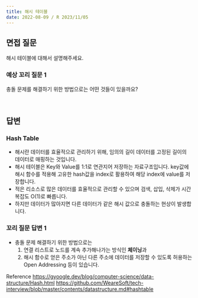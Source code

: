 ```yaml
---
title: 해시 테이블
date: 2022-08-09 / R 2023/11/05
---
```


## 면접 질문


해시 테이블에 대해서 설명해주세요.

### 예상 꼬리 질문 1

충돌 문제를 해결하기 위한 방법으로는 어떤 것들이 있을까요?

<br>

## 답변


### Hash Table

-   해시란 데이터를 효율적으로 관리하기 위해, 임의의 길이 데이터를 고정된 길이의 데이터로 매핑하는 것입니다.
-   해시 테이블은 Key와 Value를 1:1로 연관지어 저장하는 자료구조입니다. key값에 해시 함수를 적용해 고유한 hash값을 index로 활용하여 해당 index에 value를 저장합니다.
-   적은 리소스로 많은 데이터를 효율적으로 관리할 수 있으며 검색, 삽입, 삭제가 시간복잡도 O(1)로 빠릅니다.
-   하지만 데이터가 많아지면 다른 데이터가 같은 해시 값으로 충돌하는 현상이 발생합니다.

### 꼬리 질문 답변 1

-   충돌 문제 해결하기 위한 방법으로는
    1. 연결 리스트로 노드를 계속 추가해나가는 방식인 **체이닝**과
    2. 해시 함수로 얻은 주소가 아닌 다른 주소에 데이터를 저장할 수 있도록 허용하는 Open Addressing 등이 있습니다.

Reference
https://gyoogle.dev/blog/computer-science/data-structure/Hash.html
https://github.com/WeareSoft/tech-interview/blob/master/contents/datastructure.md#hashtable
